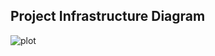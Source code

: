 ## Project Infrastructure Diagram
![plot](https://live.staticflickr.com/65535/51992402024_3511efc117_b.jpg)
